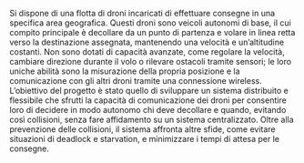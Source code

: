 Si dispone di una flotta di droni incaricati di effettuare consegne in una specifica area geografica. Questi droni sono veicoli autonomi di base, il cui compito principale è 
decollare da un punto di partenza e volare in linea retta verso la destinazione assegnata, mantenendo una velocità e un’altitudine costanti. Non sono dotati di capacità avanzate, 
come regolare la velocità, cambiare direzione durante il volo o rilevare ostacoli tramite sensori; le loro uniche abilità sono la misurazione della propria posizione e la 
comunicazione con gli altri droni tramite una connessione wireless. L’obiettivo del progetto è stato quello di sviluppare un sistema distribuito e flessibile che sfrutti la capacità
di comunicazione dei droni per consentire loro di decidere in modo autonomo chi deve decollare e quando, evitando così collisioni, senza fare affidamento su un sistema centralizzato.
Oltre alla prevenzione delle collisioni, il sistema affronta altre sfide, come evitare situazioni di deadlock e starvation, e minimizzare i tempi di attesa per le consegne.
